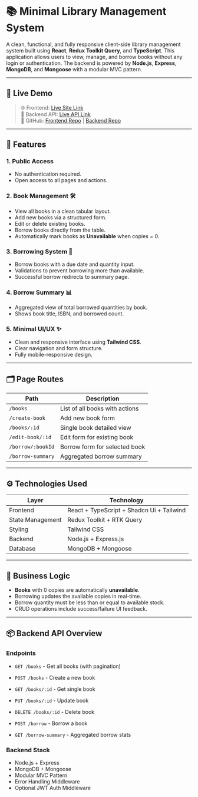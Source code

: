# 📚 Minimal Library Management System

A clean, functional, and fully responsive client-side library management system built using **React**, **Redux Toolkit Query**, and **TypeScript**. This application allows users to view, manage, and borrow books without any login or authentication. The backend is powered by **Node.js**, **Express**, **MongoDB**, and **Mongoose** with a modular MVC pattern.

---

## 🚀 Live Demo

> 🌐 Frontend: [Live Site Link](https://your-frontend-url.com)  
> 🔗 Backend API: [Live API Link](https://library-management-system-server-a3.vercel.app)  
> 📂 GitHub: [Frontend Repo](https://github.com/developersajeeb/Library-Management-System-client) | [Backend Repo](https://github.com/developersajeeb/Library-Management-System-server-A3)

---

## 📌 Features

### 1. Public Access
- No authentication required.
- Open access to all pages and actions.

### 2. Book Management 🛠️
- View all books in a clean tabular layout.
- Add new books via a structured form.
- Edit or delete existing books.
- Borrow books directly from the table.
- Automatically mark books as **Unavailable** when copies = 0.

### 3. Borrowing System 📖
- Borrow books with a due date and quantity input.
- Validations to prevent borrowing more than available.
- Successful borrow redirects to summary page.

### 4. Borrow Summary 📊
- Aggregated view of total borrowed quantities by book.
- Shows book title, ISBN, and borrowed count.

### 5. Minimal UI/UX ✨
- Clean and responsive interface using **Tailwind CSS**.
- Clear navigation and form structure.
- Fully mobile-responsive design.

---

## 🗂️ Page Routes

| Path | Description |
|------|-------------|
| `/books` | List of all books with actions |
| `/create-book` | Add new book form |
| `/books/:id` | Single book detailed view |
| `/edit-book/:id` | Edit form for existing book |
| `/borrow/:bookId` | Borrow form for selected book |
| `/borrow-summary` | Aggregated borrow summary |

---

## ⚙️ Technologies Used

| Layer | Technology |
|-------|------------|
| Frontend | React + TypeScript + Shadcn Ui + Tailwind |
| State Management | Redux Toolkit + RTK Query |
| Styling | Tailwind CSS |
| Backend | Node.js + Express.js |
| Database | MongoDB + Mongoose |

---

## 🧠 Business Logic

- **Books** with 0 copies are automatically **unavailable**.
- Borrowing updates the available copies in real-time.
- Borrow quantity must be less than or equal to available stock.
- CRUD operations include success/failure UI feedback.

---

## 📦 Backend API Overview

### Endpoints
- `GET /books` - Get all books (with pagination)
- `POST /books` - Create a new book
- `GET /books/:id` - Get single book
- `PUT /books/:id` - Update book
- `DELETE /books/:id` - Delete book

- `POST /borrow` - Borrow a book
- `GET /borrow-summary` - Aggregated borrow stats

### Backend Stack
- Node.js + Express
- MongoDB + Mongoose
- Modular MVC Pattern
- Error Handling Middleware
- Optional JWT Auth Middleware
